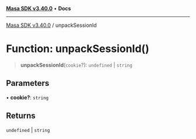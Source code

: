 [**Masa SDK v3.40.0**](../README.md) • **Docs**

***

[Masa SDK v3.40.0](../globals.md) / unpackSessionId

# Function: unpackSessionId()

> **unpackSessionId**(`cookie`?): `undefined` \| `string`

## Parameters

• **cookie?**: `string`

## Returns

`undefined` \| `string`
